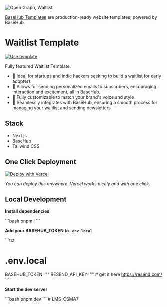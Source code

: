 ![Open Graph, Waitlist](https://github.com/basehub-ai/waitlist-template/blob/main/public/waitlist-template.png?raw=true)

[BaseHub Templates](https://basehub.com/templates) are production-ready website templates, powered by BaseHub.

# Waitlist Template

[![Use template](https://basehub.com/template-button.svg)](https://basehub.com/basehub/waitlist-template)

Fully featured Waitlist Template.

- 🔸 Ideal for startups and indie hackers seeking to build a waitlist for early adopters
- 🔸 Allows for sending personalized emails to subscribers, encouraging interaction and excitement, all in BaseHub.
- 🔸 Fully customizable to match your brand's voice and style
- 🔸 Seamlessly integrates with BaseHub, ensuring a smooth process for managing your waitlist and sending newsletters

## Stack

- Next.js
- BaseHub
- Tailwind CSS

## One Click Deployment

[![Deploy with Vercel](https://vercel.com/button)](https://vercel.com/new/clone?repository-url=https%3A%2F%2Fgithub.com%2Fbasehub-ai%2Fwaitlist-template&integration-ids=oac_xwgyJe0UwFLtsKIvIScYh0rY&project-name=waitlist-template&repository-name=waitlist-template&redirect-url=https%3A%2F%2Fbasehub.com%2Fapi%2Fvercel%2Fredirect-repo&env=RESEND_TOKEN&external-id=mly6i259eym3jkyvq6txyciu%3AQpFqhzC2n0yFl4DNHmCJL%3Aread%3A%3Cbasehub-null-value%3E%3A%3Cbasehub-null-value%3E%3A%3Cbasehub-null-value%3E&teamSlug=basehub&envDescription=Get%20your%20env%20token%20in%20https%3A%2F%2Fresend.com&envLink=https%3A%2F%2Fresend.com)

_You can deploy this anywhere. Vercel works nicely and with one click._

## Local Development

**Install dependencies**

\`\`\`bash
pnpm i
\`\`\`

**Add your BASEHUB_TOKEN to `.env.local`**

\`\`\`txt
# .env.local

BASEHUB_TOKEN="<get-it-from-your-basehub-repo>"
RESEND_API_KEY="" # get it here https://resend.com/
\`\`\`

**Start the dev server**

\`\`\`bash
pnpm dev
\`\`\`
#   L M S - C S M A 7  
 
